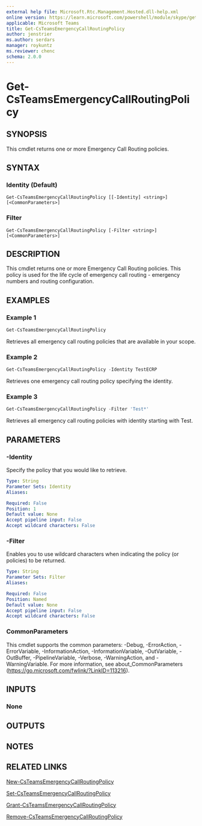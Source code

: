 ```yaml
---
external help file: Microsoft.Rtc.Management.Hosted.dll-help.xml
online version: https://learn.microsoft.com/powershell/module/skype/get-csteamsemergencycallroutingpolicy
applicable: Microsoft Teams
title: Get-CsTeamsEmergencyCallRoutingPolicy
author: jenstrier
ms.author: serdars
manager: roykuntz
ms.reviewer: chenc
schema: 2.0.0
---
```


# Get-CsTeamsEmergencyCallRoutingPolicy

## SYNOPSIS
This cmdlet returns one or more Emergency Call Routing policies.

## SYNTAX

### Identity (Default)
```
Get-CsTeamsEmergencyCallRoutingPolicy [[-Identity] <string>] [<CommonParameters>]
```

### Filter
```
Get-CsTeamsEmergencyCallRoutingPolicy [-Filter <string>] [<CommonParameters>]
```

## DESCRIPTION
This cmdlet returns one or more Emergency Call Routing policies. This policy is used for the life cycle of emergency call routing - emergency numbers and routing configuration.

## EXAMPLES

### Example 1
```powershell
Get-CsTeamsEmergencyCallRoutingPolicy
```

Retrieves all emergency call routing policies that are available in your scope.

### Example 2
```powershell
Get-CsTeamsEmergencyCallRoutingPolicy -Identity TestECRP
```

Retrieves one emergency call routing policy specifying the identity.

### Example 3
```powershell
Get-CsTeamsEmergencyCallRoutingPolicy -Filter 'Test*'
```

Retrieves all emergency call routing policies with identity starting with Test.

## PARAMETERS

### -Identity
Specify the policy that you would like to retrieve.

```yaml
Type: String
Parameter Sets: Identity
Aliases:

Required: False
Position: 1
Default value: None
Accept pipeline input: False
Accept wildcard characters: False
```

### -Filter
 Enables you to use wildcard characters when indicating the policy (or policies) to be returned.

```yaml
Type: String
Parameter Sets: Filter
Aliases:

Required: False
Position: Named
Default value: None
Accept pipeline input: False
Accept wildcard characters: False
```

### CommonParameters
This cmdlet supports the common parameters: -Debug, -ErrorAction, -ErrorVariable, -InformationAction, -InformationVariable, -OutVariable, -OutBuffer, -PipelineVariable, -Verbose, -WarningAction, and -WarningVariable. For more information, see about_CommonParameters (https://go.microsoft.com/fwlink/?LinkID=113216).

## INPUTS

### None

## OUTPUTS

## NOTES

## RELATED LINKS

[New-CsTeamsEmergencyCallRoutingPolicy](New-CsTeamsEmergencyCallRoutingPolicy.md)

[Set-CsTeamsEmergencyCallRoutingPolicy](Set-CsTeamsEmergencyCallRoutingPolicy.md)

[Grant-CsTeamsEmergencyCallRoutingPolicy](Grant-CsTeamsEmergencyCallRoutingPolicy.md)

[Remove-CsTeamsEmergencyCallRoutingPolicy](Remove-CsTeamsEmergencyCallRoutingPolicy.md)
